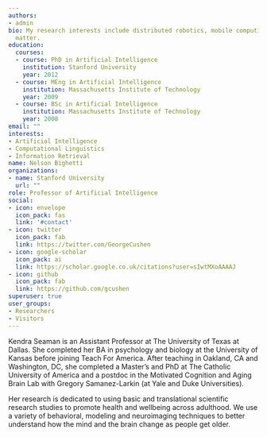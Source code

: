 ```yaml
---
authors:
- admin
bio: My research interests include distributed robotics, mobile computing and programmable
  matter.
education:
  courses:
  - course: PhD in Artificial Intelligence
    institution: Stanford University
    year: 2012
  - course: MEng in Artificial Intelligence
    institution: Massachusetts Institute of Technology
    year: 2009
  - course: BSc in Artificial Intelligence
    institution: Massachusetts Institute of Technology
    year: 2008
email: ""
interests:
- Artificial Intelligence
- Computational Linguistics
- Information Retrieval
name: Nelson Bighetti
organizations:
- name: Stanford University
  url: ""
role: Professor of Artificial Intelligence
social:
- icon: envelope
  icon_pack: fas
  link: '#contact'
- icon: twitter
  icon_pack: fab
  link: https://twitter.com/GeorgeCushen
- icon: google-scholar
  icon_pack: ai
  link: https://scholar.google.co.uk/citations?user=sIwtMXoAAAAJ
- icon: github
  icon_pack: fab
  link: https://github.com/gcushen
superuser: true
user_groups:
- Researchers
- Visitors
---
```


Kendra Seaman is an Assistant Professor at The University of Texas at Dallas. She completed her BA in psychology and biology at the University of Kansas before joining Teach For America. After teaching in Oakland, CA and Washington, DC, she completed a Master’s and PhD at The Catholic University of America and  a postdoc in the Motivated Cognition and Aging Brain Lab with Gregory Samanez-Larkin (at Yale and Duke Universities).

Her research is dedicated to using basic and translational scientific research studies to promote health and wellbeing across adulthood. We use a variety of behavioral, modeling and neuroimaging techniques to better understand how the mind and the brain change as people get older.



